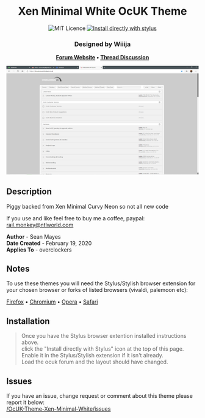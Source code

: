 <h1 align="center">
	Xen Minimal White OcUK Theme
</h1>

<p align="center">
	<img alt="MIT Licence" src="https://img.shields.io/badge/License-MIT-blue.svg"></a>
	<a href="https://github.com/el-profesor926/OcUK-Theme-Xen-Minimal-White/raw/main/Xen-Minimal-White.user.css" target="_blank"><img
		alt="Install directly with stylus"
		src="https://img.shields.io/badge/Install%20directly%20with-Stylus-00adad.svg"></a>
</p>

<h3 align="center">
	Designed by Wiiija
</h3>

<p align="center">
	<strong>
		<a href="https://www.overclockers.co.uk/forums/" target="_blank">Forum Website</a>
		•
		<a href="https://www.overclockers.co.uk/forums/threads/the-ocuk-new-stylish-themes-thread-2017.18769736/">Thread Discussion</a>
	</strong>
</p>

<p align="center">
	<a href="https://overclockers.co.uk/forum"></a>
</p>

<p align="center">
	<img src="Screenshot.png" alt="Screenshot of the theme">
</p>

## Description
Piggy backed from Xen Minimal Curvy Neon so not all new code

If you use and like feel free to buy me a coffee, paypal: rail.monkey@ntlworld.com

<b>Author</b> - Sean Mayes<br />
<b>Date Created</b> - February 19, 2020<br/>
<b>Applies To</b> - overclockers

## Notes
To use these themes you will need the Stylus/Stylish browser extension for your chosen browser or forks of listed browsers (vivaldi, palemoon etc):

<a href="https://addons.mozilla.org/en-GB/firefox/addon/styl-us/">Firefox</a>
•
<a href="https://chrome.google.com/webstore/detail/stylus/clngdbkpkpeebahjckkjfobafhncgmne?hl=en">Chromium</a>
•
<a href="https://addons.opera.com/en-gb/extensions/details/stylus/">Opera</a>
•
<a href="http://sobolev.us/stylish/">Safari</a>

## Installation
> Once you have the Stylus browser extention installed instructions above. <br />
> click the "Install directly with Stylus" icon at the top of this page. <br />
> Enable it in the Stylus/Stylish extension if it isn't already. <br />
> Load the ocuk forum and the layout should have changed.
	
## Issues
If you have an issue, change request or comment about this theme please report it below:<br/>
<a href="https://github.com/el-profesor926/OcUK-Theme-Xen-Minimal-White/issues">/OcUK-Theme-Xen-Minimal-White/issues</a>

